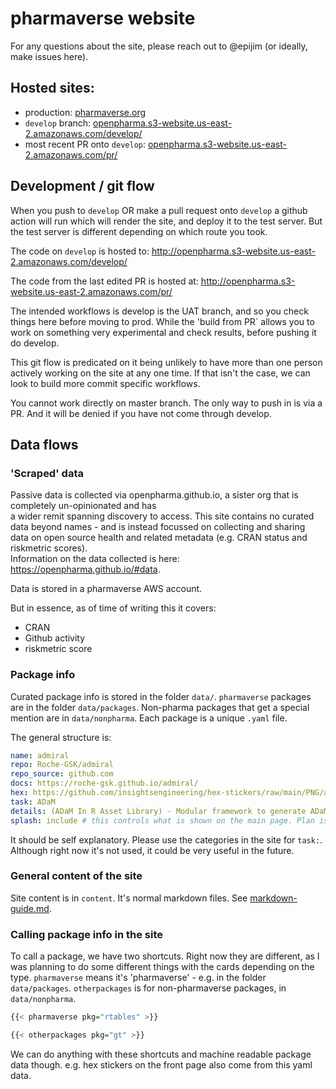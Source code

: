 
# pharmaverse website

For any questions about the site, please reach out to @epijim (or ideally, make issues here).

## Hosted sites:

- production: [pharmaverse.org](https://pharmaverse.org)
- `develop` branch: [openpharma.s3-website.us-east-2.amazonaws.com/develop/](http://openpharma.s3-website.us-east-2.amazonaws.com/develop/)
- most recent PR onto `develop`: [openpharma.s3-website.us-east-2.amazonaws.com/pr/](http://openpharma.s3-website.us-east-2.amazonaws.com/pr/)

## Development / git flow

When you push to  `develop` OR make a pull request onto `develop` a github action will run which will render the site, and deploy 
it to the test server. But the test server is different depending on which route you took.

The code on `develop` is hosted to: http://openpharma.s3-website.us-east-2.amazonaws.com/develop/

The code from the last edited PR is hosted at: http://openpharma.s3-website.us-east-2.amazonaws.com/pr/

The intended workflows is develop is the UAT branch, and so you check things here before moving to prod. While the 'build from PR` allows you to 
work on something very experimental and check results, before pushing it do develop.

This git flow is predicated on it being unlikely to have more than one person actively working on the site at any one time. If 
that isn't the case, we can look to build more commit specific workflows.

You cannot work directly on master branch. The only way to push in is via a PR. And it will be denied if 
you have not come through develop.

## Data flows

### 'Scraped' data

Passive data is collected via openpharma.github.io, a sister org that is completely un-opinionated and has  
a wider remit spanning discovery to access. This site contains no curated data beyond names - and is instead focussed on 
collecting and sharing data on open source health and related metadata (e.g. CRAN status and riskmetric scores).  
Information on the data collected is here: https://openpharma.github.io/#data. 

Data is stored in a pharmaverse AWS account.

But in essence, as of time of writing this it covers:

- CRAN
- Github activity
- riskmetric score

### Package info

Curated package info is stored in the folder `data/`. `pharmaverse` packages are in the folder `data/packages`. Non-pharma packages that get a special 
mention are in `data/nonpharma`. Each package is a unique `.yaml` file. 

The general structure is:

```yaml
name: admiral
repo: Roche-GSK/admiral
repo_source: github.com
docs: https://roche-gsk.github.io/admiral/
hex: https://github.com/insightsengineering/hex-stickers/raw/main/PNG/admiral.png
task: ADaM
details: (ADaM In R Asset Library) - Modular framework to generate ADaM via R functions relying on community contributions
splash: include # this controls what is shown on the main page. Plan is to deprecate and put all hex's up
```

It should be self explanatory. Please use the categories in the site for `task:`. Although right now it's not used, it could be very 
useful in the future.

### General content of the site

Site content is in `content`. It's normal markdown files. See [markdown-guide.md](markdown-guide.md). 

### Calling package info in the site

 To call a package, we have two shortcuts. Right now they are different, as I was 
planning to do some different things with the cards depending on the type. `pharmaverse` means it's 'pharmaverse' - e.g. in the folder 
`data/packages`. `otherpackages` is for non-pharmaverse packages, in `data/nonpharma`.

```r
{{< pharmaverse pkg="rtables" >}}

{{< otherpackages pkg="gt" >}}
```

We can do anything with these shortcuts and machine readable package data though. e.g. hex stickers on the front page also come from this
yaml data.